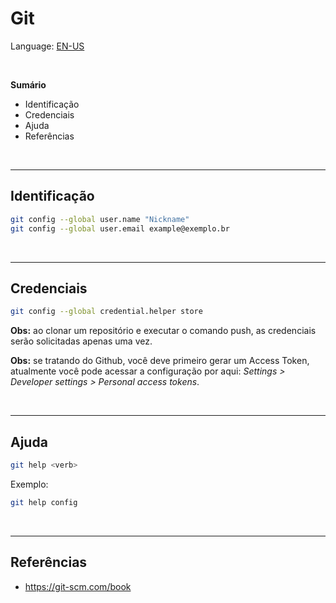 
# Git

Language: <a href="readme.md">EN-US</a>

<br>

<b>Sumário</b>
- Identificação
- Credenciais
- Ajuda
- Referências

<br>

***

## Identificação


```bash
git config --global user.name "Nickname"
git config --global user.email example@exemplo.br
```

<br>

***

## Credenciais

```bash
git config --global credential.helper store
```

<b>Obs:</b> ao clonar um repositório e executar o comando push, as credenciais serão solicitadas apenas uma vez.

<b>Obs:</b> se tratando do Github, você deve primeiro gerar um Access Token, atualmente você pode acessar a configuração por aqui: <i>Settings > Developer settings > Personal access tokens</i>.

<br>

***

## Ajuda

```bash
git help <verb>
```

Exemplo:
```bash
git help config
```

<br>

***

## Referências

- https://git-scm.com/book


